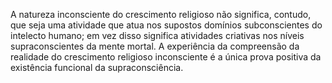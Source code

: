 ﻿A natureza inconsciente do crescimento religioso não significa, contudo, que seja uma atividade que atua nos supostos domínios subconscientes do intelecto humano; em vez disso significa atividades criativas nos níveis supraconscientes da mente mortal. A experiência da compreensão da realidade do crescimento religioso inconsciente é a única prova positiva da existência funcional da supraconsciência.
